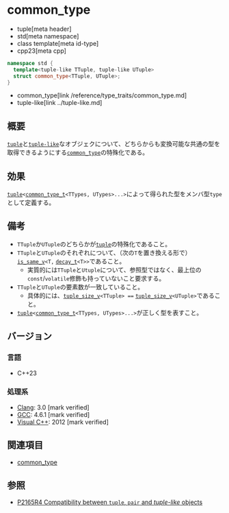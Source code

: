# common_type
* tuple[meta header]
* std[meta namespace]
* class template[meta id-type]
* cpp23[meta cpp]

```cpp
namespace std {
  template<tuple-like TTuple, tuple-like UTuple>
  struct common_type<TTuple, UTuple>;
}
```
* common_type[link /reference/type_traits/common_type.md]
* tuple-like[link ../tuple-like.md]

## 概要
[`tuple`](../tuple.md)と[`tuple-like`](../tuple-like.md)なオブジェクについて、どちらからも変換可能な共通の型を取得できるようにする[`common_type`](/reference/type_traits/common_type.md)の特殊化である。


## 効果
[`tuple`](../tuple.md)`<`[`common_type_t`](/reference/type_traits/common_type.md)`<TTypes, UTypes>...>`によって得られた型をメンバ型`type`として定義する。


## 備考
- `TTuple`か`UTuple`のどちらかが[`tuple`](../tuple.md)の特殊化であること。
- `TTuple`と`UTuple`のそれぞれについて、（次の`T`を置き換える形で）[`is_same_v`](/reference/type_traits/is_same.md)`<T,` [`decay_t`](/reference/type_traits/decay.md)`<T>>`であること。
    - 実質的には`TTuple`と`Utuple`について、参照型ではなく、最上位の`const`/`volatile`修飾も持っていないこと要求する。
- `TTuple`と`UTuple`の要素数が一致していること。
    - 具体的には、[`tuple_size_v`](../tuple_size.md)`<TTuple> ==` [`tuple_size_v`](../tuple_size.md)`<UTuple>`であること。
- [`tuple`](../tuple.md)`<`[`common_type_t`](/reference/type_traits/common_type.md)`<TTypes, UTypes>...>`が正しく型を表すこと。


## バージョン
### 言語
- C++23

### 処理系
- [Clang](/implementation.md#clang): 3.0 [mark verified]
- [GCC](/implementation.md#gcc): 4.6.1 [mark verified]
- [Visual C++](/implementation.md#visual_cpp): 2012 [mark verified]

## 関連項目
- [common_type](/reference/type_traits/common_type.md)

## 参照
- [P2165R4 Compatibility between `tuple`, `pair` and *tuple-like* objects](https://www.open-std.org/jtc1/sc22/wg21/docs/papers/2022/p2165r4.pdf)
